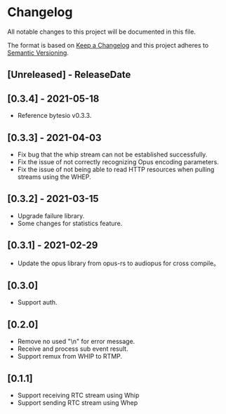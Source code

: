 # Changelog

All notable changes to this project will be documented in this file.

The format is based on [Keep a Changelog](http://keepachangelog.com/)
and this project adheres to [Semantic Versioning](http://semver.org/).

<!-- next-header -->

## [Unreleased] - ReleaseDate

## [0.3.4] - 2021-05-18
- Reference bytesio v0.3.3.

## [0.3.3] - 2021-04-03
- Fix bug that the whip stream can not be established successfully.
- Fix the issue of not correctly recognizing Opus encoding parameters.
- Fix the issue of not being able to read HTTP resources when pulling streams using the WHEP.

## [0.3.2] - 2021-03-15
- Upgrade failure library.
- Some changes for statistics feature.

## [0.3.1] - 2021-02-29
- Update the opus library from opus-rs to audiopus for cross compile。

## [0.3.0]
- Support auth.

## [0.2.0]
- Remove no used "\n" for error message.
- Receive and process sub event result.
- Support remux from WHIP to RTMP.

## [0.1.1]
- Support receiving RTC stream using Whip
- Support sending RTC stream using Whep







